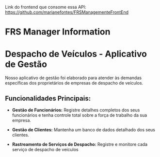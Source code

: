 Link do frontend que consome essa API: https://github.com/marianefontes/FRSManagementeFrontEnd

# FRS Manager Information

# Despacho de Veículos - Aplicativo de Gestão 

Nosso aplicativo de gestão foi elaborado para atender às demandas específicas dos proprietários de empresas de despacho de veículos. 

## Funcionalidades Principais:

- **Gestão de Funcionários:** Registre detalhes completos dos seus funcionários e tenha controle total sobre a força de trabalho da sua empresa.

- **Gestão de Clientes:** Mantenha um banco de dados detalhado dos seus clientes.

- **Rastreamento de Serviços de Despacho:** Registre e monitore cada serviço de despacho de veículos
